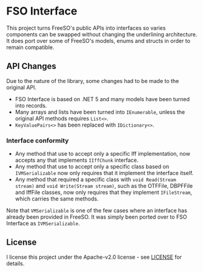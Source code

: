 # FSO Interface

This project turns FreeSO's public APIs into interfaces so varies components can be swapped without changing the underlining architecture. It does port over some of FreeSO's models, enums and structs in order to remain compatible.

## API Changes

Due to the nature of the library, some changes had to be made to the original API.

- FSO Interface is based on .NET 5 and many models have been turned into records.
- Many arrays and lists have been turned into ``IEnumerable``, unless the original API methods requires ``List<>``.
- ``KeyValuePairs<>`` has been replaced with ``IDictionary<>``.

### Interface conformity

- Any method that use to accept only a specific Iff implementation, now accepts any that implements ``IIffChunk`` interface.
- Any method that use to accept only a specific class based on ``IVMSerializable`` now only requires that it implement the interface itself.
- Any method that required a specific class with ``void Read(Stream stream)`` and ``void Write(Stream stream)``, such as the OTFFile, DBPFFile and IffFile classes, now only requires that they implement ``IFileStream``, which carries the same methods.

Note that ``VMSerializable`` is one of the few cases where an interface has already been provided in FreeSO. It was simply been ported over to FSO Interface as ``IVMSerializable``.

## License

I license this project under the Apache-v2.0 license - see [LICENSE](LICENSE) for details.